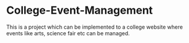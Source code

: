 # College-Event-Management
This is a project which can be implemented to a college website where events like arts, science fair etc can be managed.

